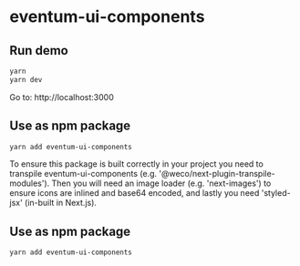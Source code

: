# eventum-ui-components


## Run demo

```sh
yarn
yarn dev
```
Go to: http://localhost:3000


## Use as npm package

```sh
yarn add eventum-ui-components
```

To ensure this package is built correctly in your project you need to transpile eventum-ui-components 
(e.g. '@weco/next-plugin-transpile-modules'). Then you will need an image loader (e.g. 'next-images') 
to ensure icons are inlined and base64 encoded, and lastly you need 'styled-jsx' (in-built in Next.js).


## Use as npm package

```sh
yarn add eventum-ui-components
```

